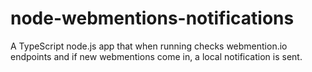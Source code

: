 # node-webmentions-notifications
A TypeScript node.js app that when running checks webmention.io endpoints and if new webmentions come in, a local notification is sent.
